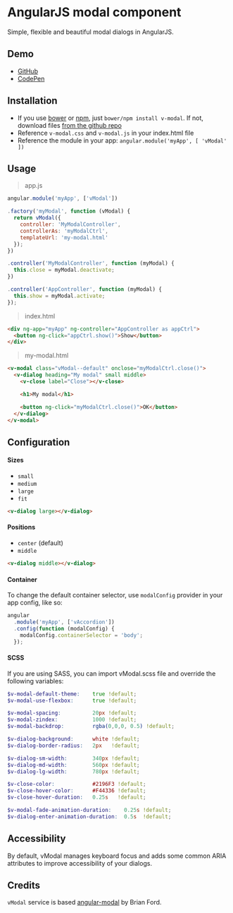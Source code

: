 # AngularJS modal component
Simple, flexible and beautiful modal dialogs in AngularJS.


## Demo
  - [GitHub](http://lukaszwatroba.github.io/v-modal)
  - [CodePen](http://codepen.io/LukaszWatroba/pen/MYOBKb)


## Installation
  - If you use [bower](http://bower.io/) or [npm](https://www.npmjs.com/), just `bower/npm install v-modal`. If not, download files [from the github repo](https://github.com/LukaszWatroba/v-modal/tree/master/dist)
  - Reference `v-modal.css` and `v-modal.js` in your index.html file
  - Reference the module in your app: `angular.module('myApp', [ 'vModal' ])`


## Usage

> app.js

```javascript
angular.module('myApp', ['vModal'])

.factory('myModal', function (vModal) {
  return vModal({
    controller: 'MyModalController',
    controllerAs: 'myModalCtrl',
    templateUrl: 'my-modal.html'
  });
})

.controller('MyModalController', function (myModal) {
  this.close = myModal.deactivate;
})

.controller('AppController', function (myModal) {
  this.show = myModal.activate;
});
```


> index.html

```html
<div ng-app="myApp" ng-controller="AppController as appCtrl">
  <button ng-click="appCtrl.show()">Show</button>
</div>
```


> my-modal.html

```html
<v-modal class="vModal--default" onclose="myModalCtrl.close()">
  <v-dialog heading="My modal" small middle>
    <v-close label="Close"></v-close>

    <h1>My modal</h1>

    <button ng-click="myModalCtrl.close()">OK</button>
  </v-dialog>
</v-modal>
```


## Configuration

#### Sizes

  - `small`
  - `medium`
  - `large`
  - `fit`

```html
<v-dialog large></v-dialog>
```

#### Positions

  - `center` (default)
  - `middle`

```html
<v-dialog middle></v-dialog>
```

#### Container
To change the default container selector, use `modalConfig` provider in your app config, like so:

```javascript
angular
  .module('myApp', ['vAccordion'])
  .config(function (modalConfig) {
    modalConfig.containerSelector = 'body';
  });
```

#### SCSS
If you are using SASS, you can import vModal.scss file and override the following variables:

```scss
$v-modal-default-theme:    true !default;
$v-modal-use-flexbox:      true !default;

$v-modal-spacing:          20px !default;
$v-modal-zindex:           1000 !default;
$v-modal-backdrop:         rgba(0,0,0, 0.5) !default;

$v-dialog-background:      white !default;
$v-dialog-border-radius:   2px   !default;

$v-dialog-sm-width:        340px !default;
$v-dialog-md-width:        560px !default;
$v-dialog-lg-width:        780px !default;

$v-close-color:            #2196F3 !default;
$v-close-hover-color:      #F44336 !default;
$v-close-hover-duration:   0.25s   !default;

$v-modal-fade-animation-duration:    0.25s !default;
$v-dialog-enter-animation-duration:  0.5s  !default;
```


## Accessibility
By default, vModal manages keyboard focus and adds some common ARIA attributes to improve accessibility of your dialogs.


## Credits
`vModal` service is based [angular-modal](https://github.com/btford/angular-modal) by Brian Ford.
